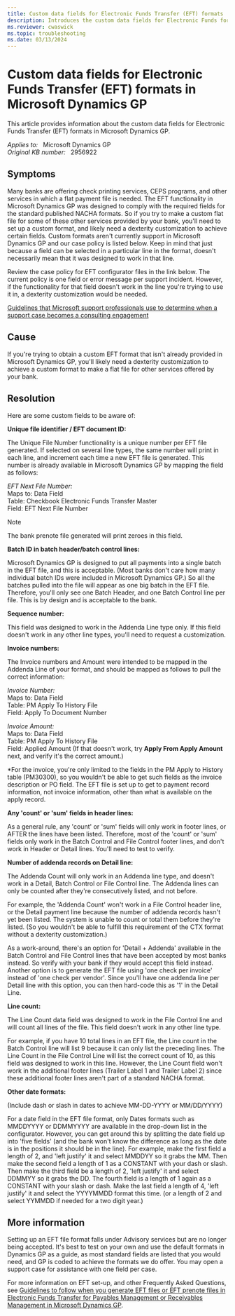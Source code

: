```yaml
---
title: Custom data fields for Electronic Funds Transfer (EFT) formats
description: Introduces the custom data fields for Electronic Funds formats in Microsoft Dynamics GP.
ms.reviewer: cwaswick
ms.topic: troubleshooting
ms.date: 03/13/2024
---
```

# Custom data fields for Electronic Funds Transfer (EFT) formats in Microsoft Dynamics GP

This article provides information about the custom data fields for Electronic Funds Transfer (EFT) formats in Microsoft Dynamics GP.

_Applies to:_ &nbsp; Microsoft Dynamics GP  
_Original KB number:_ &nbsp; 2956922

## Symptoms

Many banks are offering check printing services, CEPS programs, and other services in which a flat payment file is needed. The EFT functionality in Microsoft Dynamics GP was designed to comply with the required fields for the standard published NACHA formats. So if you try to make a custom flat file for some of these other services provided by your bank, you'll need to set up a custom format, and likely need a dexterity customization to achieve certain fields. Custom formats aren't currently support in Microsoft Dynamics GP and our case policy is listed below. Keep in mind that just because a field can be selected in a particular line in the format, doesn't necessarily mean that it was designed to work in that line.

Review the case policy for EFT configurator files in the link below. The current policy is one field or error message per support incident. However, if the functionality for that field doesn't work in the line you're trying to use it in, a dexterity customization would be needed.

[Guidelines that Microsoft support professionals use to determine when a support case becomes a consulting engagement](guidelines-that-support-professionals-use.md)

## Cause

If you're trying to obtain a custom EFT format that isn't already provided in Microsoft Dynamics GP, you'll likely need a dexterity customization to achieve a custom format to make a flat file for other services offered by your bank.

## Resolution

Here are some custom fields to be aware of:

**Unique file identifier / EFT document ID:**

The Unique File Number functionality is a unique number per EFT file generated. If selected on several line types, the same number will print in each line, and increment each time a new EFT file is generated. This number is already available in Microsoft Dynamics GP by mapping the field as follows:

*EFT Next File Number:*  
Maps to: Data Field  
Table: Checkbook Electronic Funds Transfer Master  
Field: EFT Next File Number

> [!NOTE]
> The bank prenote file generated will print zeroes in this field.

**Batch ID in batch header/batch control lines:**

Microsoft Dynamics GP is designed to put all payments into a single batch in the EFT file, and this is acceptable. (Most banks don't care how many individual batch IDs were included in Microsoft Dynamics GP.) So all the batches pulled into the file will appear as one big batch in the EFT file. Therefore, you'll only see one Batch Header, and one Batch Control line per file. This is by design and is acceptable to the bank.

**Sequence number:**

This field was designed to work in the Addenda Line type only. If this field doesn't work in any other line types, you'll need to request a customization.

**Invoice numbers:**

The Invoice numbers and Amount were intended to be mapped in the Addenda Line of your format, and should be mapped as follows to pull the correct information:

*Invoice Number:*  
Maps to: Data Field  
Table: PM Apply To History File  
Field: Apply To Document Number

*Invoice Amount:*  
Maps to: Data Field  
Table: PM Apply To History File  
Field: Applied Amount (If that doesn't work, try **Apply From Apply Amount** next, and verify it's the correct amount.)

*For the invoice, you're only limited to the fields in the PM Apply to History table (PM30300), so you wouldn't be able to get such fields as the invoice description or PO field. The EFT file is set up to get to payment record information, not invoice information, other than what is available on the apply record.

**Any 'count' or 'sum' fields in header lines:**

As a general rule, any 'count' or 'sum' fields will only work in footer lines, or AFTER the lines have been listed. Therefore, most of the 'count' or 'sum' fields only work in the Batch Control and File Control footer lines, and don't work in Header or Detail lines. You'll need to test to verify.

**Number of addenda records on Detail line:**

The Addenda Count will only work in an Addenda line type, and doesn't work in a Detail, Batch Control or File Control line. The Addenda lines can only be counted after they're consecutively listed, and not before.

For example, the 'Addenda Count' won't work in a File Control header line, or the Detail payment line because the number of addenda records hasn't yet been listed. The system is unable to count or total them before they're listed. (So you wouldn't be able to fulfill this requirement of the CTX format without a dexterity customization.)

As a work-around, there's an option for 'Detail + Addenda' available in the Batch Control and File Control lines that have been accepted by most banks instead. So verify with your bank if they would accept this field instead. Another option is to generate the EFT file using 'one check per invoice' instead of 'one check per vendor'. Since you'll have one addenda line per Detail line with this option, you can then hard-code this as '1' in the Detail Line.

**Line count:**

The Line Count data field was designed to work in the File Control line and will count all lines of the file. This field doesn't work in any other line type.

For example, if you have 10 total lines in an EFT file, the Line count in the Batch Control line will list 9 because it can only list the preceding lines. The Line Count in the File Control Line will list the correct count of 10, as this field was designed to work in this line. However, the Line Count field won't work in the additional footer lines (Trailer Label 1 and Trailer Label 2) since these additional footer lines aren't part of a standard NACHA format.

**Other date formats:**

(Include dash or slash in dates to achieve MM-DD-YYYY or MM/DD/YYYY)

For a date field in the EFT file format, only Dates formats such as MMDDYYYY or DDMMYYYY are available in the drop-down list in the configurator. However, you can get around this by splitting the date field up into 'five fields' (and the bank won't know the difference as long as the date is in the positions it should be in the line). For example, make the first field a length of 2, and 'left justify' it and select MMDDYY so it grabs the MM. Then make the second field a length of 1 as a CONSTANT with your dash or slash. Then make the third field be a length of 2, 'left justify' it and select DDMMYY so it grabs the DD. The fourth field is a length of 1 again as a CONSTANT with your slash or dash. Make the last field a length of 4, 'left justify' it and select the YYYYMMDD format this time. (or a length of 2 and select YYMMDD if needed for a two digit year.)

## More information

Setting up an EFT file format falls under Advisory services but are no longer being accepted. It's best to test on your own and use the default formats in Dynamics GP as a guide, as most standard fields are listed that you would need, and GP is coded to achieve the formats we do offer. You may open a support case for assistance with one field per case.

For more information on EFT set-up, and other Frequently Asked Questions, see [Guidelines to follow when you generate EFT files or EFT prenote files in Electronic Funds Transfer for Payables Management or Receivables Management in Microsoft Dynamics GP](guidelines-generate-eft-files.md).
